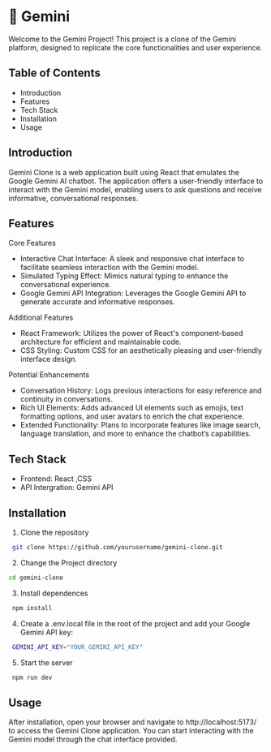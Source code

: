 
# 🔹 Gemini

Welcome to the Gemini Project! This project is a clone of the Gemini platform, designed to replicate the core functionalities and user experience.
## Table of Contents

- Introduction
- Features
- Tech Stack
- Installation
- Usage


## Introduction
Gemini Clone is a web application built using React that emulates the Google Gemini AI chatbot. The application offers a user-friendly interface to interact with the Gemini model, enabling users to ask questions and receive informative, conversational responses.
## Features
Core Features

- Interactive Chat Interface: A sleek and responsive chat interface to facilitate seamless interaction with the Gemini model.
- Simulated Typing Effect: Mimics natural typing to enhance the conversational experience.
- Google Gemini API Integration: Leverages the Google Gemini API to generate accurate and informative responses.

Additional Features

- React Framework: Utilizes the power of React's component-based architecture for efficient and maintainable code.
- CSS Styling: Custom CSS for an aesthetically pleasing and user-friendly interface design.

Potential Enhancements

- Conversation History: Logs previous interactions for easy reference and continuity in conversations.
- Rich UI Elements: Adds advanced UI elements such as emojis, text formatting options, and user avatars to enrich the chat experience.
- Extended Functionality: Plans to incorporate features like image search, language translation, and more to enhance the chatbot’s capabilities.

## Tech Stack
- Frontend: React ,CSS
- API Intergration: Gemini API
##  Installation

  1. Clone the repository

```bash
 git clone https://github.com/yourusername/gemini-clone.git

```
2. Change the Project directory
```bash
cd gemini-clone

```
3. Install dependences
```bash
 npm install

```
4. Create a .env.local file in the root of the project and add your Google Gemini API key:
```bash
 GEMINI_API_KEY="YOUR_GEMINI_API_KEY"
```
5. Start the server
```bash
 npm run dev

```
## Usage
After installation, open your browser and navigate to http://localhost:5173/ to access the Gemini Clone application. You can start interacting with the Gemini model through the chat interface provided.
